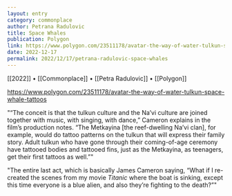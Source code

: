 ```yaml
---
layout: entry
category: commonplace
author: Petrana Radulovic
title: Space Whales
publication: Polygon
link: https://www.polygon.com/23511178/avatar-the-way-of-water-tulkun-space-whale-tattoos
date: 2022-12-17
permalink: 2022/12/17/petrana-radulovic-space-whales
---
```


[[2022]] • [[Commonplace]] • [[Petra Radulovic]] • [[Polygon]]

https://www.polygon.com/23511178/avatar-the-way-of-water-tulkun-space-whale-tattoos

"“The conceit is that the tulkun culture and the Na’vi culture are joined together with music, with singing, with dance,” Cameron explains in the film’s production notes. “The Metkayina [the reef-dwelling Na’vi clan], for example, would do tattoo patterns on the tulkun that will express their family story. Adult tulkun who have gone through their coming-of-age ceremony have tattooed bodies and tattooed fins, just as the Metkayina, as teenagers, get their first tattoos as well.”"

"The entire last act, which is basically James Cameron saying, “What if I re-created the scenes from my movie *Titanic* where the boat is sinking, except this time everyone is a blue alien, and also they’re fighting to the death?”"

